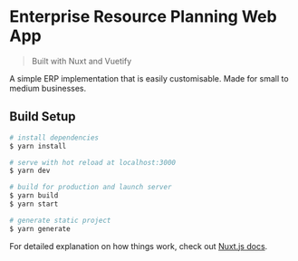 # Enterprise Resource Planning Web App

> Built with Nuxt and Vuetify

A simple ERP implementation that is easily customisable. Made for small to medium businesses.

## Build Setup

``` bash
# install dependencies
$ yarn install

# serve with hot reload at localhost:3000
$ yarn dev

# build for production and launch server
$ yarn build
$ yarn start

# generate static project
$ yarn generate
```

For detailed explanation on how things work, check out [Nuxt.js docs](https://nuxtjs.org).
